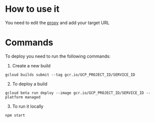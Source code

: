 # How to use it

You need to edit the [proxy](https://github.com/reactgraphqlacademy/cloud-run-proxy/blob/master/proxy.js#L5) and add your target URL

# Commands

To deploy you need to run the following commands:

1. Create a new build

```
gcloud builds submit --tag gcr.io/GCP_PROJECT_ID/SERVICE_ID
```

2. To deploy a build

```
gcloud beta run deploy --image gcr.io/GCP_PROJECT_ID/SERVICE_ID --platform managed
```

3. To run it locally
```
npm start
```
